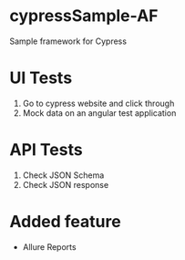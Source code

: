 # cypressSample-AF
Sample framework for Cypress

# UI Tests
1. Go to cypress website and click through
2. Mock data on an angular test application

# API Tests
1. Check JSON Schema
2. Check JSON response

# Added feature
* Allure Reports
